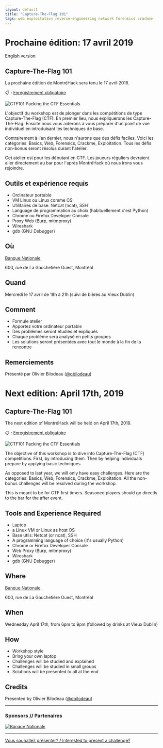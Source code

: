```yaml
---
layout: default
title: "Capture-The-Flag 101"
tags: web exploitation reverse-engineering network forensics crackme
---
```


# Prochaine édition: 17 avril 2019

[English version](#english)

## Capture-The-Flag 101

La prochaine édition de MontréHack sera tenu le 17 avril 2019.

:clipboard: : [Enregistrement obligatoire](https://www.eventbrite.ca/e/montrehack-capture-the-flag-101-tickets-60294266775)

![CTF101 Packing the CTF Essentials](/images/19-04_ctf101.png)

L'objectif du workshop est de plonger dans les compétitions de type
Capture-The-Flag (CTF). En premier lieu, nous expliquerons les
Capture-The-Flag. Ensuite nous vous aiderons à vous préparer d'un point de vue
individuel en introduisant les techniques de base.

Contrairement à l'an dernier, nous n'aurons que des défis faciles. Voici les
catégories: Basics, Web, Forensics, Crackme, Exploitation. Tous les défis
non-bonus seront résolus durant l'atelier.

Cet atelier est pour les débutant en CTF. Les joueurs réguliers devraient aller
directement au bar pour l'après MontréHack où nous irons vous rejoindre.

## Outils et expérience requis

* Ordinateur portable
* VM Linux ou Linux comme OS
* Utilitaires de base: Netcat (ncat), SSH
* Language de programmation au choix (habituellement c'est Python)
* Chrome ou Firefox Developer Console
* Proxy Web (Burp, mitmproxy)
* Wireshark
* gdb (GNU Debugger)

## Où

[Banque Nationale](https://www.bnc.ca/)

600, rue de La Gauchetière Ouest, Montréal

## Quand

Mercredi le 17 avril de 18h à 21h (suivi de bières au Vieux Dublin)

## Comment
 
* Formule atelier
* Apportez votre ordinateur portable
* Des problèmes seront étudiés et expliqués
* Chaque problème sera analysé en petits groupes
* Les solutions seront présentées avec tout le monde à la fin de la rencontre

## Remerciements

Présenté par Olivier Bilodeau ([@obilodeau](https://twitter.com/obilodeau))

<a id="english"></a>

# Next edition: April 17th, 2019

## Capture-The-Flag 101

The next edition of MontréHack will be held on April 17th, 2019.

:clipboard: : [Enregistrement obligatoire](https://www.eventbrite.ca/e/montrehack-capture-the-flag-101-tickets-60294266775)

![CTF101 Packing the CTF Essentials](/images/19-04_ctf101.png)

The objective of this workshop is to dive into Capture-The-Flag (CTF)
competitions. First, by introducing them. Then by helping individuals 
prepare by applying basic techniques.

As opposed to last year, we will only have easy challenges. Here are the
categories: Basics, Web, Forensics, Crackme, Exploitation. All the non-bonus
challenges will be resolved during the workshop.

This is meant to be for CTF first timers. Seasoned players should go directly
to the bar for the after event.

## Tools and Experience Required

* Laptop
* a Linux VM or Linux as host OS
* Base utils: Netcat (or ncat), SSH
* A programming language of choice (it's usually Python)
* Chrome or Firefox Developer Console
* Web Proxy (Burp, mitmproxy)
* Wireshark
* gdb (GNU Debugger)

## Where

[Banque Nationale](https://www.bnc.ca/)

600, rue de La Gauchetière Ouest, Montréal

## When

Wednesday April 17th, from 6pm to 9pm (followed by drinks at Vieux Dublin)

## How

* Workshop style
* Bring your own laptop
* Challenges will be studied and explained
* Challenges will be studied in small groups
* Solutions will be presented to all at the end

## Credits

Presented by Olivier Bilodeau ([@obilodeau](https://twitter.com/obilodeau))

<hr/>

### Sponsors // Partenaires

[![Banque Nationale](/images/sponsor_bnc_white.png)](https://emplois.bnc.ca/recherche-d'offres/ALL?orgIds=5888&ac=29784&alp=ALL&alt=0&ascf=%5b%7b%22Key%22:%22ALL%22,%22Value%22:null%7d%5d&)

<hr/>

[Vous souhaitez présenter? / Interested to present a challenge?](https://github.com/montrehack/montrehack.github.com/wiki/Present-at-Montrehack)
